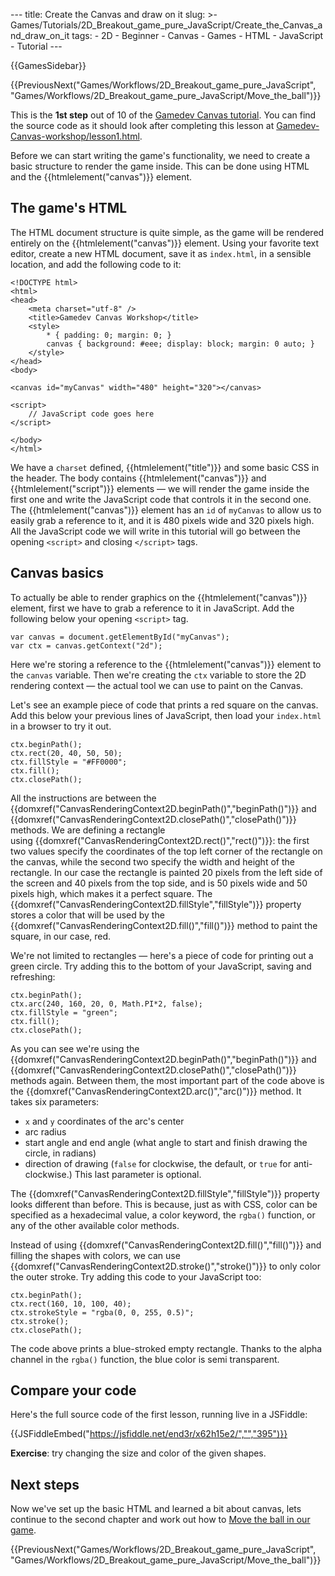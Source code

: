 --- title: Create the Canvas and draw on it slug: &gt;- Games/Tutorials/2D\_Breakout\_game\_pure\_JavaScript/Create\_the\_Canvas\_and\_draw\_on\_it tags: - 2D - Beginner - Canvas - Games - HTML - JavaScript - Tutorial ---

{{GamesSidebar}}

{{PreviousNext("Games/Workflows/2D\_Breakout\_game\_pure\_JavaScript", "Games/Workflows/2D\_Breakout\_game\_pure\_JavaScript/Move\_the\_ball")}}

This is the **1st step** out of 10 of the [Gamedev Canvas tutorial](/en-US/docs/Games/Tutorials/2D_Breakout_game_pure_JavaScript). You can find the source code as it should look after completing this lesson at [Gamedev-Canvas-workshop/lesson1.html](https://github.com/end3r/Gamedev-Canvas-workshop/blob/gh-pages/lesson01.html).

<span class="seoSummary">Before we can start writing the game's functionality, we need to create a basic structure to render the game inside. This can be done using HTML and the {{htmlelement("canvas")}} element.</span>

The game's HTML
---------------

The HTML document structure is quite simple, as the game will be rendered entirely on the {{htmlelement("canvas")}} element. Using your favorite text editor, create a new HTML document, save it as `index.html`, in a sensible location, and add the following code to it:

    <!DOCTYPE html>
    <html>
    <head>
        <meta charset="utf-8" />
        <title>Gamedev Canvas Workshop</title>
        <style>
            * { padding: 0; margin: 0; }
            canvas { background: #eee; display: block; margin: 0 auto; }
        </style>
    </head>
    <body>

    <canvas id="myCanvas" width="480" height="320"></canvas>

    <script>
        // JavaScript code goes here
    </script>

    </body>
    </html>

We have a `charset` defined, {{htmlelement("title")}} and some basic CSS in the header. The body contains {{htmlelement("canvas")}} and {{htmlelement("script")}} elements — we will render the game inside the first one and write the JavaScript code that controls it in the second one. The {{htmlelement("canvas")}} element has an `id` of `myCanvas` to allow us to easily grab a reference to it, and it is 480 pixels wide and 320 pixels high. All the JavaScript code we will write in this tutorial will go between the opening `<script>` and closing `</script>` tags.

Canvas basics
-------------

To actually be able to render graphics on the {{htmlelement("canvas")}} element, first we have to grab a reference to it in JavaScript. Add the following below your opening `<script>` tag.

    var canvas = document.getElementById("myCanvas");
    var ctx = canvas.getContext("2d");

Here we're storing a reference to the {{htmlelement("canvas")}} element to the `canvas` variable. Then we're creating the `ctx` variable to store the 2D rendering context — the actual tool we can use to paint on the Canvas.

Let's see an example piece of code that prints a red square on the canvas. Add this below your previous lines of JavaScript, then load your `index.html` in a browser to try it out.

    ctx.beginPath();
    ctx.rect(20, 40, 50, 50);
    ctx.fillStyle = "#FF0000";
    ctx.fill();
    ctx.closePath();

All the instructions are between the {{domxref("CanvasRenderingContext2D.beginPath()","beginPath()")}} and {{domxref("CanvasRenderingContext2D.closePath()","closePath()")}} methods. We are defining a rectangle using {{domxref("CanvasRenderingContext2D.rect()","rect()")}}: the first two values specify the coordinates of the top left corner of the rectangle on the canvas, while the second two specify the width and height of the rectangle. In our case the rectangle is painted 20 pixels from the left side of the screen and 40 pixels from the top side, and is 50 pixels wide and 50 pixels high, which makes it a perfect square. The {{domxref("CanvasRenderingContext2D.fillStyle","fillStyle")}} property stores a color that will be used by the {{domxref("CanvasRenderingContext2D.fill()","fill()")}} method to paint the square, in our case, red.

We're not limited to rectangles — here's a piece of code for printing out a green circle. Try adding this to the bottom of your JavaScript, saving and refreshing:

    ctx.beginPath();
    ctx.arc(240, 160, 20, 0, Math.PI*2, false);
    ctx.fillStyle = "green";
    ctx.fill();
    ctx.closePath();

As you can see we're using the {{domxref("CanvasRenderingContext2D.beginPath()","beginPath()")}} and {{domxref("CanvasRenderingContext2D.closePath()","closePath()")}} methods again. Between them, the most important part of the code above is the {{domxref("CanvasRenderingContext2D.arc()","arc()")}} method. It takes six parameters:

-   `x` and `y` coordinates of the arc's center
-   arc radius
-   start angle and end angle (what angle to start and finish drawing the circle, in radians)
-   direction of drawing (`false` for clockwise, the default, or `true` for anti-clockwise.) This last parameter is optional.

The {{domxref("CanvasRenderingContext2D.fillStyle","fillStyle")}} property looks different than before. This is because, just as with CSS, color can be specified as a hexadecimal value, a color keyword, the `rgba()` function, or any of the other available color methods.

Instead of using {{domxref("CanvasRenderingContext2D.fill()","fill()")}} and filling the shapes with colors, we can use {{domxref("CanvasRenderingContext2D.stroke()","stroke()")}} to only color the outer stroke. Try adding this code to your JavaScript too:

    ctx.beginPath();
    ctx.rect(160, 10, 100, 40);
    ctx.strokeStyle = "rgba(0, 0, 255, 0.5)";
    ctx.stroke();
    ctx.closePath();

The code above prints a blue-stroked empty rectangle. Thanks to the alpha channel in the `rgba()` function, the blue color is semi transparent.

Compare your code
-----------------

Here's the full source code of the first lesson, running live in a JSFiddle:

{{JSFiddleEmbed("https://jsfiddle.net/end3r/x62h15e2/","","395")}}

**Exercise**: try changing the size and color of the given shapes.

Next steps
----------

Now we've set up the basic HTML and learned a bit about canvas, lets continue to the second chapter and work out how to [Move the ball in our game](/en-US/docs/Games/Tutorials/2D_Breakout_game_pure_JavaScript/Move_the_ball).

{{PreviousNext("Games/Workflows/2D\_Breakout\_game\_pure\_JavaScript", "Games/Workflows/2D\_Breakout\_game\_pure\_JavaScript/Move\_the\_ball")}}
